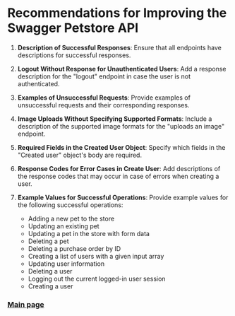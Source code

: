 # Recommendations for Improving the Swagger Petstore API

1. **Description of Successful Responses**: Ensure that all endpoints have descriptions for successful responses. 

2. **Logout Without Response for Unauthenticated Users**: Add a response description for the "logout" endpoint in case the user is not authenticated.

3. **Examples of Unsuccessful Requests**: Provide examples of unsuccessful requests and their corresponding responses.

4. **Image Uploads Without Specifying Supported Formats**: Include a description of the supported image formats for the "uploads an image" endpoint.

5. **Required Fields in the Created User Object**: Specify which fields in the "Created user" object's body are required. 

6. **Response Codes for Error Cases in Create User**: Add descriptions of the response codes that may occur in case of errors when creating a user.

7. **Example Values for Successful Operations**: Provide example values for the following successful operations:
   - Adding a new pet to the store
   - Updating an existing pet
   - Updating a pet in the store with form data
   - Deleting a pet
   - Deleting a purchase order by ID
   - Creating a list of users with a given input array
   - Updating user information
   - Deleting a user
   - Logging out the current logged-in user session
   - Creating a user

### [Main page](https://github.com/spacecowboy971809/petstore-swagger)
